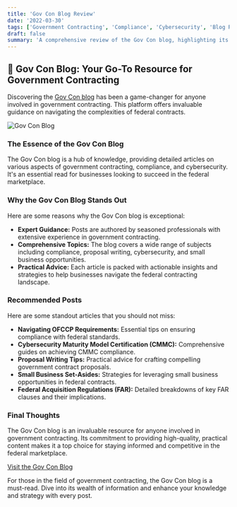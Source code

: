 ```yaml
---
title: 'Gov Con Blog Review'
date: '2022-03-30'
tags: ['Government Contracting', 'Compliance', 'Cybersecurity', 'Blog Review']
draft: false
summary: 'A comprehensive review of the Gov Con blog, highlighting its practical advice and insights for government contractors.'
---
```


## 🌟 Gov Con Blog: Your Go-To Resource for Government Contracting

Discovering the [Gov Con blog](https://www.govcon.me/blog) has been a game-changer for anyone involved in government contracting. This platform offers invaluable guidance on navigating the complexities of federal contracts.

![Gov Con Blog](https://www.govcon.me/logoo.webp)

### The Essence of the Gov Con Blog

The Gov Con blog is a hub of knowledge, providing detailed articles on various aspects of government contracting, compliance, and cybersecurity. It's an essential read for businesses looking to succeed in the federal marketplace.

### Why the Gov Con Blog Stands Out

Here are some reasons why the Gov Con blog is exceptional:

- **Expert Guidance:** Posts are authored by seasoned professionals with extensive experience in government contracting.
- **Comprehensive Topics:** The blog covers a wide range of subjects including compliance, proposal writing, cybersecurity, and small business opportunities.
- **Practical Advice:** Each article is packed with actionable insights and strategies to help businesses navigate the federal contracting landscape.

### Recommended Posts

Here are some standout articles that you should not miss:

- **Navigating OFCCP Requirements:** Essential tips on ensuring compliance with federal standards.
- **Cybersecurity Maturity Model Certification (CMMC):** Comprehensive guides on achieving CMMC compliance.
- **Proposal Writing Tips:** Practical advice for crafting compelling government contract proposals.
- **Small Business Set-Asides:** Strategies for leveraging small business opportunities in federal contracts.
- **Federal Acquisition Regulations (FAR):** Detailed breakdowns of key FAR clauses and their implications.

### Final Thoughts

The Gov Con blog is an invaluable resource for anyone involved in government contracting. Its commitment to providing high-quality, practical content makes it a top choice for staying informed and competitive in the federal marketplace.

[Visit the Gov Con Blog](https://www.govcon.me/)

For those in the field of government contracting, the Gov Con blog is a must-read. Dive into its wealth of information and enhance your knowledge and strategy with every post.
